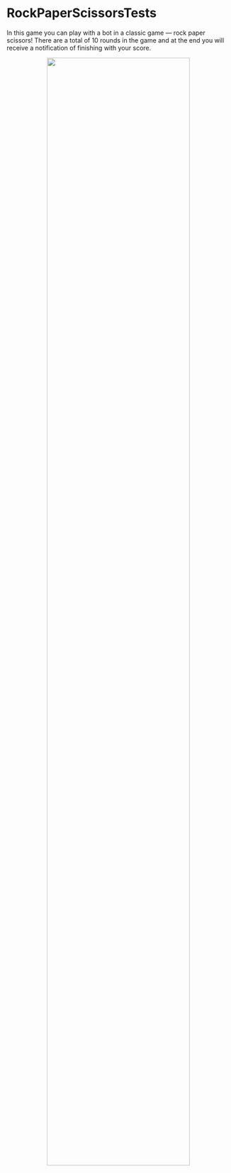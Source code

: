 # RockPaperScissorsTests
In this game you can play with a bot in a classic game — rock paper scissors! There are a total of 10 rounds in the game and at the end you will receive a notification of finishing with your score.

<div style="text-align:center">
  <img src="https://user-images.githubusercontent.com/102920202/167889241-de16554d-741b-4262-867f-dc36ac483942.png" width="80%">

</div>

